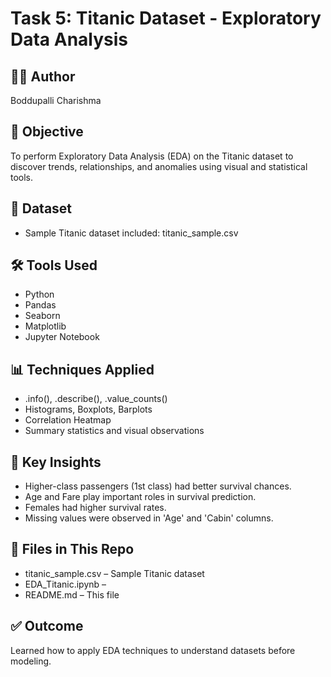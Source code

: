 # Task 5: Titanic Dataset - Exploratory Data Analysis

## 👩‍💻 Author
Boddupalli Charishma

## 📌 Objective
To perform Exploratory Data Analysis (EDA) on the Titanic dataset to discover trends, relationships, and anomalies using visual and statistical tools.

## 📁 Dataset
- Sample Titanic dataset included: titanic_sample.csv

## 🛠 Tools Used
- Python
- Pandas
- Seaborn
- Matplotlib
- Jupyter Notebook

## 📊 Techniques Applied
- .info(), .describe(), .value_counts()
- Histograms, Boxplots, Barplots
- Correlation Heatmap
- Summary statistics and visual observations

## 📝 Key Insights
- Higher-class passengers (1st class) had better survival chances.
- Age and Fare play important roles in survival prediction.
- Females had higher survival rates.
- Missing values were observed in 'Age' and 'Cabin' columns.

## 🧪 Files in This Repo
- titanic_sample.csv – Sample Titanic dataset
- EDA_Titanic.ipynb – 
- README.md – This file

## ✅ Outcome
Learned how to apply EDA techniques to understand datasets before modeling.
